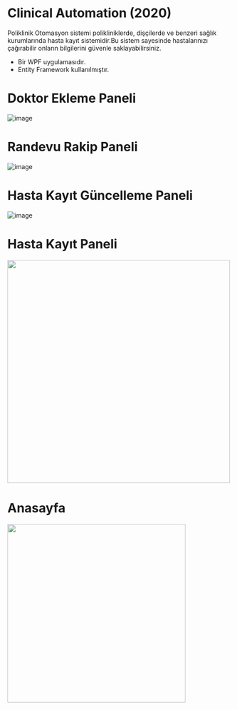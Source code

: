 # Clinical Automation (2020)

Poliklinik Otomasyon sistemi polikliniklerde, dişçilerde ve benzeri sağlık kurumlarında hasta kayıt sistemidir.Bu sistem sayesinde hastalarınızı çağırabilir onların bilgilerini güvenle saklayabilirsiniz.
* Bir WPF uygulamasıdır.
* Entity Framework kullanılmıştır.

# Doktor Ekleme Paneli
![image](https://user-images.githubusercontent.com/18555532/193419748-6abbd471-fcca-433b-9399-dd5fd6ef78c5.png)

# Randevu Rakip Paneli
![image](https://user-images.githubusercontent.com/18555532/193419785-e5fb5646-17c2-4436-81bc-764971ffe516.png)

# Hasta Kayıt Güncelleme Paneli
![image](https://user-images.githubusercontent.com/18555532/193419794-9caecfbb-ba8b-4b94-abaa-f3dbe871fd41.png)

# Hasta Kayıt Paneli
<img src="https://user-images.githubusercontent.com/18555532/193419776-6d5e733d-75c2-455b-b53b-a689a50d3026.png" height="500">

# Anasayfa
<img src="https://user-images.githubusercontent.com/18555532/193419733-76b87879-c062-4607-8e6d-59ddd8b4b73f.png" height="400">
